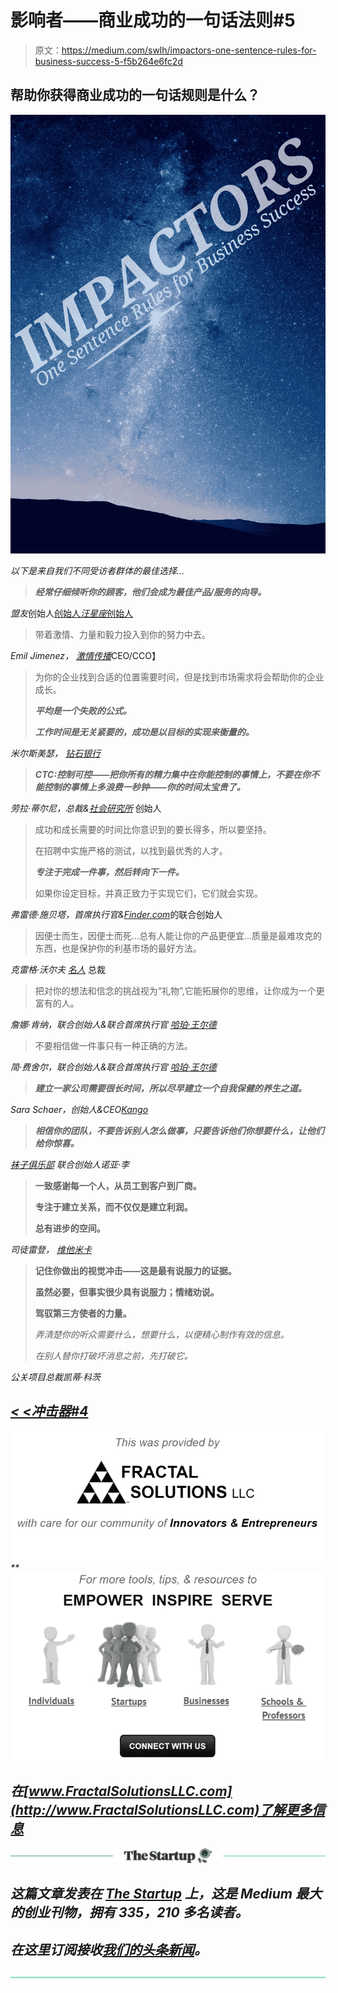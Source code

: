 # 影响者——商业成功的一句话法则#5

> 原文：<https://medium.com/swlh/impactors-one-sentence-rules-for-business-success-5-f5b264e6fc2d>

## 帮助你获得商业成功的一句话规则是什么？

![](img/449cb016a5ffb613bd8d27a9d460c9cf.png)

*以下是来自我们不同受访者群体的最佳选择…*

> ***经常仔细倾听你的顾客，他们会成为最佳产品/服务的向导。***

*盟友*创始人[创始人*汪星座*创始人](https://www.woofsigns.com/)

> 带着激情、力量和毅力投入到你的努力中去。

*Emil Jimenez，* [*激情传播*](http://passioncomm.com/)CEO/CCO】

> 为你的企业找到合适的位置需要时间，但是找到市场需求将会帮助你的企业成长。
> 
> ***平均是一个失败的公式。***
> 
> ***工作时间是无关紧要的，成功是以目标的实现来衡量的。***

*米尔斯美瑟，* [*钻石银行*](https://www.diamondbanc.com/)

> ***CTC:控制可控——把你所有的精力集中在你能控制的事情上，不要在你不能控制的事情上多浪费一秒钟——你的时间太宝贵了。***

*劳拉·蒂尔尼，总裁&*[*社会研究所*](https://thesocialinstitute.com/) 创始人

> 成功和成长需要的时间比你意识到的要长得多，所以要坚持。
> 
> 在招聘中实施严格的测试，以找到最优秀的人才。
> 
> ***专注于完成一件事，然后转向下一件。***
> 
> 如果你设定目标，并真正致力于实现它们，它们就会实现。

*弗雷德·施贝塔，首席执行官&*[*Finder.com*](http://www.finder.com)的联合创始人

> 因便士而生，因便士而死…总有人能让你的产品更便宜…质量是最难攻克的东西，也是保护你的利基市场的最好方法。

*克雷格·沃尔夫* [*名人*](http://celebriducks.com/) 总裁

> 把对你的想法和信念的挑战视为“礼物”,它能拓展你的思维，让你成为一个更富有的人。

*詹娜·肯纳，联合创始人&联合首席执行官* [*哈珀·王尔德*](https://harperwilde.com/)

> 不要相信做一件事只有一种正确的方法。

*简·费舍尔，联合创始人&联合首席执行官* [*哈珀·王尔德*](https://harperwilde.com/)

> ***建立一家公司需要很长时间，所以尽早建立一个自我保健的养生之道。***

*Sara Schaer，创始人&CEO*[*Kango*](http://www.kangoapp.co/)

> ***相信你的团队，不要告诉别人怎么做事，只要告诉他们你想要什么，让他们给你惊喜。***

*[*袜子俱乐部*](https://www.sockclub.com/) 联合创始人诺亚·李*

> ****一致感谢每一个人，从员工到客户到厂商。****
> 
> ****专注于建立关系，而不仅仅是建立利润。****
> 
> ****总有进步的空间。****

**司徒雷登，* [*维他米卡*](https://www.vitamedica.com/)*

> ****记住你做出的视觉冲击——这是最有说服力的证据。****
> 
> ****虽然必要，但事实很少具有说服力；情绪劝说。****
> 
> ****驾驭第三方使者的力量。****
> 
> *弄清楚你的听众需要什么，想要什么，以便精心制作有效的信息。*
> 
> *在别人替你打破坏消息之前，先打破它。*

*公关项目总裁凯蒂·科茨*

## *[< <冲击器#4](/swlh/impactors-one-sentence-rules-for-business-success-4-c962c58656c1)*

*[![](img/acf86e22f97bd47adf737eeaef857624.png)](http://www.FractalSolutionsLLC.com)**[![](img/d557c81548afe5b9c08c30358cb88584.png)](http://www.FractalSolutionsLLC.com)*

## *在[www.FractalSolutionsLLC.com](http://www.FractalSolutionsLLC.com)了解更多信息*

*[![](img/308a8d84fb9b2fab43d66c117fcc4bb4.png)](https://medium.com/swlh)*

## *这篇文章发表在 [The Startup](https://medium.com/swlh) 上，这是 Medium 最大的创业刊物，拥有 335，210 多名读者。*

## *在这里订阅接收[我们的头条新闻](http://growthsupply.com/the-startup-newsletter/)。*

*[![](img/b0164736ea17a63403e660de5dedf91a.png)](https://medium.com/swlh)*
